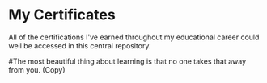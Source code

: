 # My Certificates
All of the certifications I've earned throughout my educational career could well be accessed in this central repository.

#The most beautiful thing about learning is that no one takes that away from you.
(Copy)
